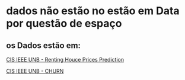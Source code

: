 # dados não estão no estão em Data por questão de espaço

## os Dados estão em:

[CIS IEEE UNB - Renting Houce Prices Prediction](https://www.kaggle.com/competitions/cis-ieee-unb-renting-houce-prices/data)

[CIS IEEE UNB - CHURN](https://www.kaggle.com/competitions/cis-ieee-unb-churn/data)
